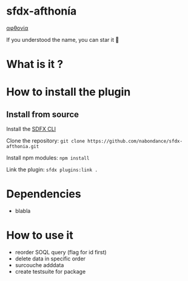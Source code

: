 # sfdx-afthonía
[αφθονία](https://en.wiktionary.org/wiki/%CE%B1%CF%86%CE%B8%CE%BF%CE%BD%CE%AF%CE%B1)

If you understood the name, you can star it 🤩

# What is it ?

# How to install the plugin
## Install from source
Install the [SDFX CLI](https://developer.salesforce.com/tools/sfdxcli)

Clone the repository: `git clone https://github.com/nabondance/sfdx-afthonia.git`

Install npm modules: `npm install`

Link the plugin: `sfdx plugins:link .`

# Dependencies
- blabla

# How to use it
- reorder SOQL query (flag for id first)
- delete data in specific order
- surcouche adddata
- create testsuite for package
